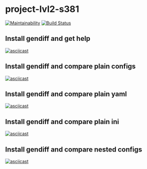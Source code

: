 # project-lvl2-s381
[![Maintainability](https://api.codeclimate.com/v1/badges/ffd229611aaae9160c65/maintainability)](https://codeclimate.com/github/snsin/project-lvl2-s393/maintainability) [![Build Status](https://travis-ci.org/snsin/project-lvl2-s393.svg?branch=master)](https://travis-ci.org/snsin/project-lvl2-s393)

## Install gendiff and get help
[![asciicast](https://asciinema.org/a/IuT0ln8lNdbbREYhVl4xLa9BE.svg)](https://asciinema.org/a/IuT0ln8lNdbbREYhVl4xLa9BE)

## Install gendiff and compare plain configs
[![asciicast](https://asciinema.org/a/huBIcOVP7XoRy70PvNjFQUUbe.svg)](https://asciinema.org/a/huBIcOVP7XoRy70PvNjFQUUbe)

## Install gendiff and compare plain yaml
[![asciicast](https://asciinema.org/a/y9k4d0rvDnLxRS9bYyzWlRSye.svg)](https://asciinema.org/a/y9k4d0rvDnLxRS9bYyzWlRSye)

## Install gendiff and compare plain ini
[![asciicast](https://asciinema.org/a/ZPCRPwHy0UEWFzHnH8B4iQhGq.svg)](https://asciinema.org/a/ZPCRPwHy0UEWFzHnH8B4iQhGq)

## Install gendiff and compare nested configs
[![asciicast](https://asciinema.org/a/PUcQoKX0ZhCfSJMrxpi5M8MwP.svg)](https://asciinema.org/a/PUcQoKX0ZhCfSJMrxpi5M8MwP)
